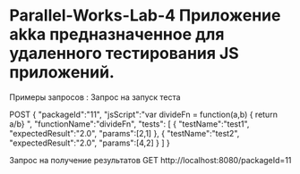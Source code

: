 # Parallel-Works-Lab-4 Приложение akka предназначенное для удаленного тестирования JS приложений.

Примеры запросов :
Запрос на запуск теста

POST
{ 
  "packageId":"11",
  "jsScript":"var divideFn = function(a,b) { return a/b} ",
  "functionName":"divideFn",
  "tests": [
    {
      "testName":"test1",
      "expectedResult":"2.0",
      "params":[2,1]
    },
    {
      "testName":"test2",
      "expectedResult":"2.0",
      "params":[4,2]
    }
  ]
}

Запрос на получение результатов
GET http://localhost:8080/packageId=11
